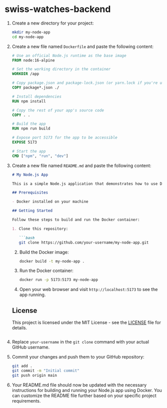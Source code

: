 # swiss-watches-backend

1. Create a new directory for your project:

   ```bash
   mkdir my-node-app
   cd my-node-app
   ```

2. Create a new file named `Dockerfile` and paste the following content:

   ```Dockerfile
   # Use an official Node.js runtime as the base image
   FROM node:16-alpine

   # Set the working directory in the container
   WORKDIR /app

   # Copy package.json and package-lock.json (or yarn.lock if you're using Yarn)
   COPY package*.json ./

   # Install dependencies
   RUN npm install

   # Copy the rest of your app's source code
   COPY . .

   # Build the app
   RUN npm run build

   # Expose port 5173 for the app to be accessible
   EXPOSE 5173

   # Start the app
   CMD ["npm", "run", "dev"]
   ```

3. Create a new file named `README.md` and paste the following content:

   ```markdown
   # My Node.js App

   This is a simple Node.js application that demonstrates how to use Docker to containerize a Node.js app.

   ## Prerequisites

   - Docker installed on your machine

   ## Getting Started

   Follow these steps to build and run the Docker container:

   1. Clone this repository:

      ```bash
      git clone https://github.com/your-username/my-node-app.git
      ```

   2. Build the Docker image:

      ```bash
      docker build -t my-node-app .
      ```

   3. Run the Docker container:

      ```bash
      docker run -p 5173:5173 my-node-app
      ```

   4. Open your web browser and visit `http://localhost:5173` to see the app running.

   ## License

   This project is licensed under the MIT License - see the [LICENSE](LICENSE) file for details.
   ```

4. Replace `your-username` in the `git clone` command with your actual GitHub username.

5. Commit your changes and push them to your GitHub repository:

   ```bash
   git add .
   git commit -m "Initial commit"
   git push origin main
   ```

6. Your README.md file should now be updated with the necessary instructions for building and running your Node.js app using Docker. You can customize the README file further based on your specific project requirements.
